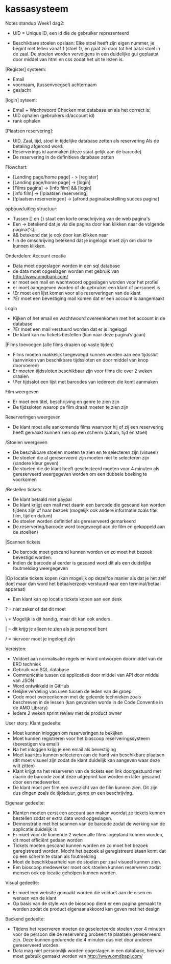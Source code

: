 # kassasysteem


Notes standup Week1 dag2:

- UID = Unique ID, een id die de gebruiker representeerd

- Beschikbare stoelen opslaan:
Elke stoel heeft zijn eigen nummer, je begint met tellen vanaf 1 (stoel 1), en gaat zo door tot het aatal stoel in de zaal.
De stoelen worden vervolgens in een duidelijke gui geplaatst door middel van html en css zodat het uit te lezen is.

[Register] systeem:
* Email
* voornaam, (tussenvoegsel) achternaam
* geslacht

[login] syteem:
* Email + Wachtwoord
Checken met database en als het correct is:
* UID ophalen (gebruikers id/account id)
* rank ophalen

[Plaatsen reservering]:
* UID, Zaal, tijd, stoel in tijdelijke database zetten als reservering
Als de betaling afgerond word:
* Reserverings id aanmaken (deze staat gelijk aan de barcode)
* De reservering in de definitieve database zetten



Flowchart:
- [Landing page/home page] - > [register]
- [Landing page/home page] -> [login]
- [Films pagina] -> [info film] && [login]
- [info film] -> [!plaatsen reservering]
- [!plaatsen reserveringen] -> [afrond pagina/bestelling succes pagina]



opbouw/uitleg structuur:
- Tussen [] en {} staat een korte omschrijving van de web pagina's
- Een -> betekend dat je via die pagina door kan klikken naar de volgende pagina('s).
- && betekend dat je ook door kan klikken naar
- ! in de omschrijving betekend dat je ingelogd moet zijn om door te kunnen klikken.




Onderdelen:
Account creatie
   *	Data moet opgeslagen worden in een sql database
   * de data moet opgeslagen worden met gebruik van http://www.omdbapi.com/
   *	er moet een mail en wachtwoord opgeslagen worden voor het profiel
   * er moet aangegeven worden of de gebruiker een klant of personeel is
   *	\Er moet een lijst komen voor alle reserveringen van de klant
   *	?Er moet een bevestiging mail komen dat er een account is aangemaakt

Login
   *	Kijken of het email en wachtwoord overeenkomen met het account in de database
   *	?Er moet een mail verstuurd worden dat er is ingelogd
   *	De klant kan nu tickets bestellen (kan naar deze pagina’s gaan)

|Films toevoegen (alle films draaien op vaste tijden)
   *	Films moeten makkelijk toegevoegd kunnen worden aan een tijdsslot (aanvinken van beschikbare tijdssloten en door middel van knop doorvoeren)
   *	Er moeten tijdssloten beschikbaar zijn voor films die over 2 weken draaien
   *	\Per tijdsslot een lijst met barcodes van iedereen die komt aanmaken

Film weergeven
   *	Er moet een titel, beschrijving en genre te zien zijn
   *	De tijdssloten waarop de film draait moeten te zien zijn

Reserveringen weergeven
   *	De klant moet alle aankomende films waarvoor hij of zij een reservering heeft gemaakt kunnen zien op een scherm (datum, tijd en stoel)

/Stoelen weergeven
   * De beschikbare stoelen moeten te zien en te selecteren zijn (visueel)
   *	De stoelen die al gereserveerd zijn moeten niet te selecteren zijn (\andere kleur geven)
   *	De stoelen die de klant heeft geselecteerd moeten voor 4 minuten als gereserveerd weergegeven worden om een dubbele boeking te voorkomen

/Bestellen tickets
   *	De klant betaald met paypal
   *	De klant krijgt een mail met daarin een barcode die gescand kan worden tijdens zijn of haar bezoek (mogelijk ook andere informatie zoals titel film, tijd en datum)
   *	De stoelen worden definitief als gereserveerd gemarkeerd
   *	De reservering/barcode word toegevoegd aan de film en gekoppeld aan de stoel(en)

|Scannen tickets
   * De barcode moet gescand kunnen worden en zo moet het bezoek bevestigd worden.
   * Indien de barcode al eerder is gescand word dit als een duidelijke foutmelding weergegeven

|Op locatie tickets kopen (kan mogelijk op dezelfde manier als dat je het zelf doet maar dan word het betaalverzoek verstuurd naar een terminal/betaal apparaat)
   *	Een klant kan op locatie tickets kopen aan een desk


? = niet zeker of dat dit moet

\ = Mogelijk is dit handig, maar dit kan ook anders.

| = dit krijg je alleen te zien als je personeel bent

/ = hiervoor moet je ingelogd zijn

Vereisten:
-	Voldoet aan normalisatie regels en word ontworpen doormiddel van de ERD techniek
-	Gebruik van SQL database
-	Communicatie tussen de applicaties door middel van API door middel van JSON
-	Word ontwikkeld in GitHub
-	Gelijke verdeling van uren tussen de leden van de groep
-	Code moet overeenkomen met de geleerde technieken zoals beschreven in de lessen (kan gevonden worde in de Code Conventie in de AMO Library)
-	Iedere 2 weken sprint review met de product owner


User story:
Klant gedeelte:
-	Moet kunnen inloggen om reserveringen te bekijken
-	Moet kunnen registreren voor het bioscoop reserveringssysteem (bevestigen via email)
-	Na het inloggen krijg je een email als bevestiging
-	Moet kaartjes kunnen selecteren aan de hand van beschikbare plaatsen (dit moet visueel zijn zodat de klant duidelijk kan aangeven waar deze wilt zitten)
-	Klant krijgt na het reserveren van de tickets een link doorgestuurd met daarin de barcode zodat deze uitgeprint kan worden en later gescand door een medewerker.
-	De klant moet per film een overzicht van de film kunnen zien. Dit zijn dus dingen zoals de tijdsduur, genre en een beschrijving.

Eigenaar gedeelte:
-	Klanten moeten eerst een account aan maken voordat ze tickets kunnen bestellen zodat er extra data word opgeslagen.
-	Demonstratie met het scannen van de barcode zodat de werking van de applicatie duidelijk is
-	Er moet voor de komende 2 weken alle films ingepland kunnen worden, dit moet efficiënt gedaan worden
-	Tickets moeten gescand kunnen worden en zo moet het bezoek geregistreerd worden. Mocht het bezoek al geregistreerd staan komt dat op een scherm te staan als foutmelding
-	Moet de beschikbaarheid van de stoelen per zaal visueel kunnen zien.
-	Een bioscoop medewerker moet ook stoelen kunnen reserveren zodat mensen ook op locatie geholpen kunnen worden.

Visual gedeelte:
-	Er moet een website gemaakt worden die voldoet aan de eisen en wensen van de klant
-	Op basis van de style van de bioscoop dient er een pagina gemaakt te worden zodat de product eigenaar akkoord kan geven met het design

Backend gedeelte:
-	Tijdens het reserveren moeten de geselecteerde stoelen voor 4 minuten voor de persoon die de reservering probeert te plaatsen gereserveerd zijn. Deze kunnen gedurende die 4 minuten dus niet door anderen gereserveerd worden.
-	Data mag niet persoonlijk worden opgeslagen in een database, hiervoor moet gebruik gemaakt worden van http://www.omdbapi.com/
